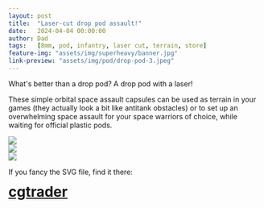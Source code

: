 ```yaml
---
layout: post
title:  "Laser-cut drop pod assault!"
date:   2024-04-04 00:00:00
author: Dad
tags:   [8mm, pod, infantry, laser cut, terrain, store]
feature-img: "assets/img/superheavy/banner.jpg"
link-preview: "assets/img/pod/drop-pod-3.jpeg"
---
```


What's better than a drop pod? A drop pod with a laser!

These simple orbital space assault capsules can be used as terrain in your games 
(they actually look a bit like antitank obstacles) or to set up an overwhelming 
space assault for your space warriors of choice, while waiting for official plastic pods.

<div class="row">
  <div class="col-1-2">
  	<img src="{{ site.baseurl }}/assets/img/pod/drop-pod-1.jpeg"/>
  </div>
  <div class="col-1-2">
  	<img src="{{ site.baseurl }}/assets/img/pod/drop-pod-2.jpeg"/>
  </div>
  <div class="col-1-2">
  	<img src="{{ site.baseurl }}/assets/img/pod/drop-pod-3.jpeg"/>
  </div>
</div>

If you fancy the SVG file, find it there:

<div class="row">
  <div class="col-1-2 centered" style="font-weight: bold; font-size: 200%">
	  <a class="button" href="https://www.cgtrader.com/3d-print-models/games-toys/board-games/svg-files-for-orbital-assault-pods-in-8mm-wargames">cgtrader</a>
  </div>
</div><!-- /.row -->
